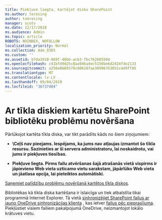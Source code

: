 ```yaml
---
title: Piekļuve liegta, kartējot disku SharePoint
ms.author: toresing
author: tomresing
manager: scotv
ms.date: 12/17/2018
ms.audience: Admin
ms.topic: article
ROBOTS: NOINDEX, NOFOLLOW
localization_priority: Normal
ms.collection: Adm_O365
ms.custom: ''
ms.assetid: b7da3918-969f-40bb-acb3-fbc762605504
ms.openlocfilehash: c41bfd9d25c8aa946a4ec5156be6d2424f4e2133
ms.sourcegitcommit: a256e8680379c006287ae30996763051c4d9ff85
ms.translationtype: MT
ms.contentlocale: lv-LV
ms.lasthandoff: 09/04/2019
ms.locfileid: "36737484"
---
```

# <a name="fix-problems-with-sharepoint-libraries-mapped-to-network-drives"></a>Ar tīkla diskiem kartētu SharePoint bibliotēku problēmu novēršana

Pārlūkojot kartēta tīkla diska, var tikt parādīts kāds no šiem ziņojumiem:
  
- **\\Ceļš nav pieejams. Iespējams, ka jums nav atļaujas izmantot šo tīkla resursu. Sazinieties ar šī servera administratoru, lai noskaidrotu, vai jums ir piekļuves tiesības.**

- **Piekļuve liegta. Pirms failu atvēršanas šajā atrašanās vietā vispirms ir jāpievieno Web vieta uzticamo vietu sarakstam, jāpārlūko Web vieta un jāatlasa opcija, lai pieteiktos automātiski.**

[Saņemiet palīdzību problēmu novēršanā kartētos tīkla diskos](https://docs.microsoft.com/sharepoint/support/administration/troubleshoot-mapped-network-drives).
  
Bibliotēkas kā tīkla diska kartēšana ir īslaicīga un tiek atbalstīta tikai programmā Internet Explorer. Tā vietā [sinhronizējiet SharePoint failus ar jauno OneDrive sinhronizācijas klienta](https://support.office.com/article/6de9ede8-5b6e-4503-80b2-6190f3354a88.aspx) , kas ietver [failus pēc pieprasījuma](https://support.office.com/article/0e6860d3-d9f3-4971-b321-7092438fb38e.aspx). Piekļūstiet visiem failiem pakalpojumā OneDrive, neizmantojot lokālo krātuves vietu.
  